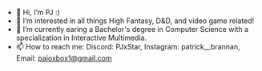 - 👋 Hi, I’m PJ :)
- 👀 I’m interested in all things High Fantasy, D&D, and video game related!
- 🌱 I’m currently earing a Bachelor's degree in Computer Science with a specialization in Interactive Multimedia.
- 📫 How to reach me:
  Discord: PJxStar,
  Instagram: patrick__brannan,
  Email: pajoxbox1@gmail.com

<!---
PJxStar/PJxStar is a ✨ special ✨ repository because its `README.md` (this file) appears on your GitHub profile.
You can click the Preview link to take a look at your changes.
--->

